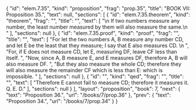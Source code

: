 {
  "id": "elem.7.35",
  "kind": "proposition",
  "frag": "prop.35",
  "title": "BOOK VII: Proposition 35.",
  "text": null,
  "sections": [
    {
      "id": "elem.7.35.theorem",
      "kind": "theorem",
      "frag": "",
      "title": "",
      "text": [
        "\n       If two numbers measure any number, the least number measured by them will also measure the same.\n      "
      ],
      "sections": null
    },
    {
      "id": "elem.7.35.proof",
      "kind": "proof",
      "frag": "",
      "title": "",
      "text": [
        "For let the two numbers A, B measure any number CD, and let E be the least that they measure; I say that E also measures CD. \n      ",
        "For, if E does not measure CD, let E, measuring DF, leave CF less than itself. ",
        "Now, since A, B measure E, and E measures DF, therefore A, B will also measure DF. ",
        "But they also measure the whole CD; therefore they will also measure the remainder CF which is less than E: which is impossible. "
      ],
      "sections": null
    },
    {
      "id": "",
      "kind": "qed",
      "frag": "",
      "title": "",
      "text": [
        "Therefore E cannot fail to measure CD; therefore it measures it. Q. E. D."
      ],
      "sections": null
    }
  ],
  "layout": "proposition",
  "book": 7,
  "next": {
    "text": "Proposition 36.",
    "url": "/books/7/prop.36"
  },
  "prev": {
    "text": "Proposition 34.",
    "url": "/books/7/prop.34"
  }
}
